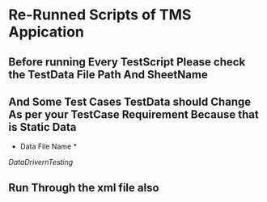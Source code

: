 # Re-Runned Scripts of TMS Appication

## Before running Every TestScript Please check the TestData File Path And SheetName
## And Some Test Cases TestData should Change As per your TestCase Requirement Because that is Static Data

* Data File Name *
  
*DataDrivernTesting*

## Run Through the xml file also
